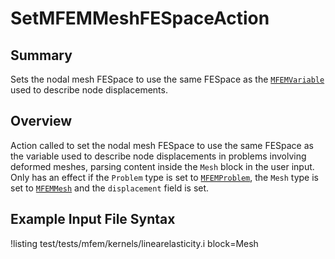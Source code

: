 # SetMFEMMeshFESpaceAction

## Summary

Sets the nodal mesh FESpace to use the same FESpace as the
[`MFEMVariable`](source/variables/MFEMVariable.md) used to describe node displacements.

## Overview

Action called to set the nodal mesh FESpace to use the same FESpace as the variable used to describe
node displacements in problems involving deformed meshes, parsing content inside the `Mesh` block in
the user input. Only has an effect if the `Problem` type is set to
[`MFEMProblem`](source/problem/MFEMProblem.md), the `Mesh` type is set to [`MFEMMesh`](source/mesh/MFEMMesh.md)
and the `displacement` field is set.

## Example Input File Syntax

!listing test/tests/mfem/kernels/linearelasticity.i block=Mesh

